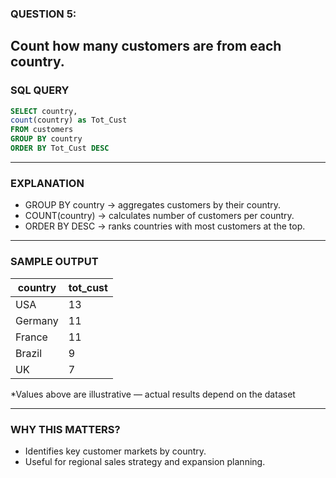 ### QUESTION 5:
Count how many customers are from each country.
---
### SQL QUERY
```sql
SELECT country,
count(country) as Tot_Cust
FROM customers
GROUP BY country
ORDER BY Tot_Cust DESC

```
---

### EXPLANATION
- GROUP BY country → aggregates customers by their country.
- COUNT(country) → calculates number of customers per country.
- ORDER BY DESC → ranks countries with most customers at the top.
---

### SAMPLE OUTPUT
| country | tot_cust |
| ------- | -------- |
| USA     | 13       |
| Germany | 11       |
| France  | 11       |
| Brazil  | 9        |
| UK      | 7        |

*Values above are illustrative — actual results depend on the dataset

---

### WHY THIS MATTERS?
- Identifies key customer markets by country.
- Useful for regional sales strategy and expansion planning.